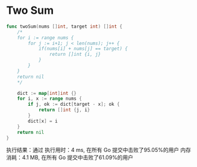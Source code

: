 # Two Sum

```go
func twoSum(nums []int, target int) []int {
    /*
    for i := range nums {
        for j := i+1; j < len(nums); j++ {
            if(nums[i] + nums[j] == target) {
                return []int {i, j}
            }
        }
    }
    return nil
    */

    dict := map[int]int {}
    for i, x := range nums {
        if j, ok := dict[target - x]; ok {
            return []int {j, i}
        }
        dict[x] = i
    }
    return nil
}
```

执行结果：通过
执行用时：4 ms, 在所有 Go 提交中击败了95.05%的用户
内存消耗：4.1 MB, 在所有 Go 提交中击败了61.09%的用户